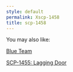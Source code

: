 ```yaml
---
style: default
permalink: Xscp-1458
title: scp-1458
---
```

You may also like:

[Blue Team](http://scp-wiki.net/blue-team)

[SCP-1455: Lagging Door](http://scp-wiki.net/scp-1455)
